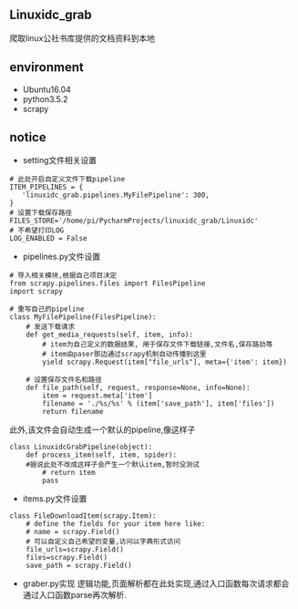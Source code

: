 ## Linuxidc_grab
爬取linux公社书库提供的文档资料到本地
## environment
- Ubuntu16.04
- python3.5.2
- scrapy
## notice
- setting文件相关设置
```
# 此处开启自定义文件下载pipeline
ITEM_PIPELINES = {
   'linuxidc_grab.pipelines.MyFilePipeline': 300,
}
# 设置下载保存路径
FILES_STORE='/home/pi/PycharmProjects/linuxidc_grab/Linuxidc'
# 不希望打印LOG
LOG_ENABLED = False

```

- pipelines.py文件设置
```
# 导入相关模块,根据自己项目决定
from scrapy.pipelines.files import FilesPipeline
import scrapy

# 重写自己的pipeline
class MyFilePipeline(FilesPipeline):
    # 发送下载请求
    def get_media_requests(self, item, info):
    	# item为自己定义的数据结果, 用于保存文件下载链接,文件名,保存路劲等
    	# item由paser那边通过scrapy机制自动传播到这里
        yield scrapy.Request(item["file_urls"], meta={'item': item})

    # 设置保存文件名和路径
    def file_path(self, request, response=None, info=None):
        item = request.meta['item']
        filename = './%s/%s' % (item['save_path'], item['files'])
        return filename

```
此外,该文件会自动生成一个默认的pipeline,像这样子
```
class LinuxidcGrabPipeline(object):
    def process_item(self, item, spider):
    #据说此处不改成这样子会产生一个默认item,暂时没测试
        # return item
        pass
```

- items.py文件设置
```
class FileDownloadItem(scrapy.Item):
    # define the fields for your item here like:
    # name = scrapy.Field()
    # 可以自定义自己希望的变量,访问以字典形式访问
    file_urls=scrapy.Field()
    files=scrapy.Field()
    save_path = scrapy.Field()
```

- graber.py实现
逻辑功能,页面解析都在此处实现,通过入口函数每次请求都会通过入口函数parse再次解析.

